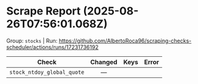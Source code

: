 # Scrape Report (2025-08-26T07:56:01.068Z)

Group: `stocks`  |  Run: https://github.com/AlbertoRoca96/scraping-checks-scheduler/actions/runs/17231736192

| Check | Changed | Keys | Error |
|---|:---:|:--|:--|
| `stock_ntdoy_global_quote` | — |  |  |
